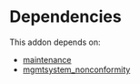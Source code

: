 # Dependencies

This addon depends on:

- [maintenance](../../../../../oca-ocb-vertical-industry/odoo-bringout-oca-ocb-maintenance)
- [mgmtsystem_nonconformity](../../../../odoo-bringout-oca-management-system-mgmtsystem_nonconformity)
